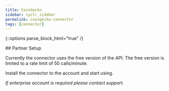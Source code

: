 ```yaml
---
title: CoinGecko
sidebar: cyclr_sidebar
permalink: coingecko-connector
tags: [connector]
---
```

{::options parse_block_html="true" /}
<section class="card py-5 my-5">
## Partner Setup

Currently the connector uses the free version of the API. The free version is limited to a rate limit of 50 calls/minute.

Install the connector to the account and start using.

*If enterprise account is required please contact support.*



</section>
